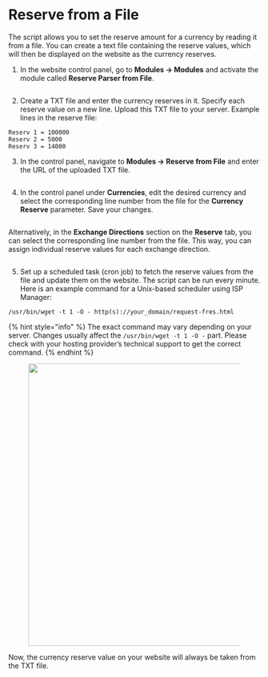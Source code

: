 # Reserve from a File

The script allows you to set the reserve amount for a currency by reading it from a file. You can create a text file containing the reserve values, which will then be displayed on the website as the currency reserves.

1. In the website control panel, go to **Modules → Modules** and activate the module called **Reserve Parser from File**.

<figure><img src="../../../.gitbook/assets/image (1008).png" alt=""><figcaption></figcaption></figure>

2. Create a TXT file and enter the currency reserves in it. Specify each reserve value on a new line. Upload this TXT file to your server. Example lines in the reserve file:

```
Reserv 1 = 100000
Reserv 2 = 5000
Reserv 3 = 14000
```

3. In the control panel, navigate to **Modules → Reserve from File** and enter the URL of the uploaded TXT file.

<figure><img src="../../../.gitbook/assets/image (1073).png" alt=""><figcaption></figcaption></figure>

4. In the control panel under **Currencies**, edit the desired currency and select the corresponding line number from the file for the **Currency Reserve** parameter. Save your changes.

<figure><img src="../../../.gitbook/assets/image (909).png" alt=""><figcaption></figcaption></figure>

Alternatively, in the **Exchange Directions** section on the **Reserve** tab, you can select the corresponding line number from the file. This way, you can assign individual reserve values for each exchange direction.

<figure><img src="../../../.gitbook/assets/image (906).png" alt=""><figcaption></figcaption></figure>

5. Set up a scheduled task (cron job) to fetch the reserve values from the file and update them on the website. The script can be run every minute. Here is an example command for a Unix-based scheduler using ISP Manager:

```
/usr/bin/wget -t 1 -O - http(s)://your_domain/request-fres.html
```

{% hint style="info" %}
The exact command may vary depending on your server. Changes usually affect the `/usr/bin/wget -t 1 -O -` part. Please check with your hosting provider’s technical support to get the correct command.
{% endhint %}

<figure><img src="../../../.gitbook/assets/image (1102).png" alt="" width="563"><figcaption></figcaption></figure>

Now, the currency reserve value on your website will always be taken from the TXT file.